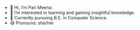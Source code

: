 - 👋 Hi, I’m Pari Meena.
- 👀 I’m interested in learning and gaining insightful knowledge.
- 🌱 Currently pursuing B.E. in Computer Science.
- 😄 Pronouns: she/her

<!---
parimeena404/parimeena404 is a ✨ special ✨ repository because its `README.md` (this file) appears on your GitHub profile.
You can click the Preview link to take a look at your changes.
--->
